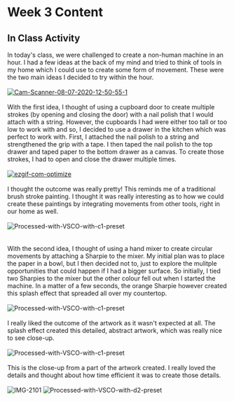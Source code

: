 # Week 3 Content

## In Class Activity

In today's class, we were challenged to create a non-human machine in an hour. I had a few ideas at the back of my mind and tried to think of tools in my home which I could use to create some form of movement.
These were the two main ideas I decided to try within the hour.
<br/> 
<br/> 
<a href="https://ibb.co/fpzMFND"><img src="https://i.ibb.co/qs3BjgJ/Cam-Scanner-08-07-2020-12-50-55-1.jpg" alt="Cam-Scanner-08-07-2020-12-50-55-1" border="0"></a>
<br/> 
<br/> 
With the first idea, I thought of using a cupboard door to create multiple strokes (by opening and closing the door) with a nail polish that I would attach with a string. However, the cupboards I had were either too tall or too low to work with and so, I decided to use a drawer in the kitchen which was perfect to work with. First, I attached the nail polish to a string and strengthened the grip with a tape. I then taped the nail polish to the top drawer and taped paper to the bottom drawer as a canvas. To create those strokes, I had to open and close the drawer multiple times. 
<br/> 
<br/> 
<a href="https://ibb.co/sCG9TBD"><img src="https://i.ibb.co/LrWdTGq/ezgif-com-optimize.gif" alt="ezgif-com-optimize" border="0"></a>
<br/>
<br/> 
I thought the outcome was really pretty! This reminds me of a traditional brush stroke painting. I thought it was really interesting as to how we could create these paintings by integrating movements from other tools, right in our home as well.
<br/>
<br/> 
<img src="https://i.ibb.co/5GWt7vM/Processed-with-VSCO-with-c1-preset.jpg" alt="Processed-with-VSCO-with-c1-preset" border="0" />
<br/>
<br/>
<br/> 
With the second idea, I thought of using a hand mixer to create circular movements by attaching a Sharpie to the mixer. My initial plan was to place the paper in a bowl, but I then decided not to, just to explore the mulitple opportunities that could happen if I had a bigger surface. So initially, I tied two Sharpies to the mixer but the other colour fell out when I started the machine. In a matter of a few seconds, the orange Sharpie however created this splash effect that spreaded all over my countertop. 
<br/>
<br/> 
<img src="https://i.ibb.co/Dz3y1hT/Processed-with-VSCO-with-c1-preset.jpg" alt="Processed-with-VSCO-with-c1-preset" border="0" />
<br/>
<br/> 
I really liked the outcome of the artwork as it wasn't expected at all. The splash effect created this detailed, abstract artwork, which was really nice to see close-up.
<br/>
<br/> 
<img src="https://i.ibb.co/2gh4VrN/Processed-with-VSCO-with-c1-preset.jpg" alt="Processed-with-VSCO-with-c1-preset" border="0" />
<br/>
<br/> 
This is the close-up from a part of the artwork created. I really loved the details and thought about how time efficient it was to create those details.
<br/>
<br/> 
<img src="https://i.ibb.co/f0V4fMY/IMG-2101.jpg" alt="IMG-2101" border="0" />
<img src="https://i.ibb.co/vZyrLHs/Processed-with-VSCO-with-d2-preset.jpg" alt="Processed-with-VSCO-with-d2-preset" border="0" />
